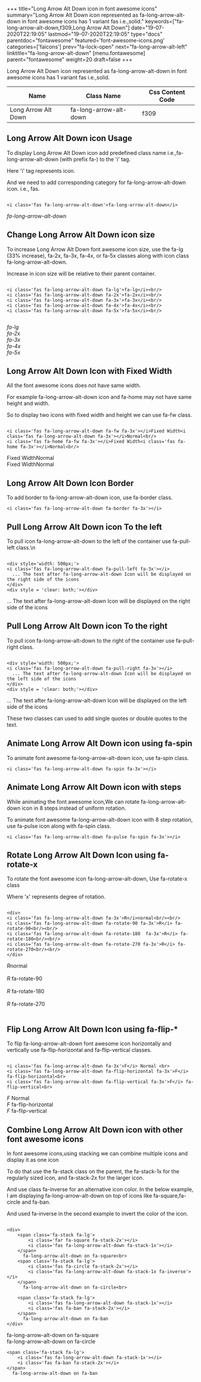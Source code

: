+++
title="Long Arrow Alt Down icon in font awesome icons"
summary="Long Arrow Alt Down icon represented as fa-long-arrow-alt-down in font awesome icons has 1 variant fas i.e.,solid."
keywords=["fa-long-arrow-alt-down,f309,Long Arrow Alt Down"]
date="19-07-2020T22:19:05"
lastmod="19-07-2020T22:19:05"
type="docs"
parentdoc="fontawesome"
featured='font-awesome-icons.png'
categories=['faicons']
prev="fa-lock-open"
next="fa-long-arrow-alt-left"
linktitle="fa-long-arrow-alt-down"
[menu.fontawesome]
parent="fontawesome"
weight=20
draft=false
+++


Long Arrow Alt Down icon represented as fa-long-arrow-alt-down in font awesome icons has 1 variant fas i.e.,solid.

<div class='table-responsive'><table class='table'><thead><tr><th>Name</th><th>Class Name</th><th>Css Content Code</th></tr></thead><tbody><tr><td>Long Arrow Alt Down</td><td>fa-long-arrow-alt-down</td><td>f309</td></tr></tbody></table></div>



## Long Arrow Alt Down icon Usage

To display Long Arrow Alt Down icon add predefined class name i.e.,fa-long-arrow-alt-down (with prefix fa-) to the 'i' tag.

Here 'i' tag represents icon.

And we need to add corresponding category for fa-long-arrow-alt-down icon. i.e., fas.


```

<i class='fas fa-long-arrow-alt-down'>fa-long-arrow-alt-down</i>
```

<i class='fas fa-long-arrow-alt-down'>fa-long-arrow-alt-down</i>




## Change Long Arrow Alt Down icon size
To increase Long Arrow Alt Down font awesome icon size, use the fa-lg (33% increase), fa-2x, fa-3x, fa-4x, or fa-5x classes along with icon class fa-long-arrow-alt-down.

Increase in icon size will be relative to their parent container. 

```

<i class='fas fa-long-arrow-alt-down fa-lg'>fa-lg</i><br/>
<i class='fas fa-long-arrow-alt-down fa-2x'>fa-2x</i><br/>
<i class='fas fa-long-arrow-alt-down fa-3x'>fa-3x</i><br/>
<i class='fas fa-long-arrow-alt-down fa-4x'>fa-4x</i><br/>
<i class='fas fa-long-arrow-alt-down fa-5x'>fa-5x</i><br/>
            
```

<i class='fas fa-long-arrow-alt-down fa-lg'>fa-lg</i><br/>
<i class='fas fa-long-arrow-alt-down fa-2x'>fa-2x</i><br/>
<i class='fas fa-long-arrow-alt-down fa-3x'>fa-3x</i><br/>
<i class='fas fa-long-arrow-alt-down fa-4x'>fa-4x</i><br/>
<i class='fas fa-long-arrow-alt-down fa-5x'>fa-5x</i><br/>
            



## Long Arrow Alt Down Icon with Fixed Width 

All the font awesome icons does not have same width.

For example fa-long-arrow-alt-down icon and fa-home may not have same height and width.

So to display two icons with fixed width and height we can use fa-fw class.


```

<i class='fas fa-long-arrow-alt-down fa-fw fa-3x'></i>Fixed Width<i class='fas fa-long-arrow-alt-down fa-3x'></i>Normal<br/>
<i class='fas fa-home fa-fw fa-3x'></i>Fixed Width<i class='fas fa-home fa-3x'></i>Normal<br/>
```

<i class='fas fa-long-arrow-alt-down fa-fw fa-3x'></i>Fixed Width<i class='fas fa-long-arrow-alt-down fa-3x'></i>Normal<br/>
<i class='fas fa-home fa-fw fa-3x'></i>Fixed Width<i class='fas fa-home fa-3x'></i>Normal<br/>



## Long Arrow Alt Down Icon Border 

To add border to fa-long-arrow-alt-down icon, use fa-border class.


```
<i class='fas fa-long-arrow-alt-down fa-border fa-3x'></i>

```
<i class='fas fa-long-arrow-alt-down fa-border fa-3x'></i>





## Pull Long Arrow Alt Down icon To the left

To pull icon fa-long-arrow-alt-down to the left of the container use fa-pull-left class.\n

```

<div style='width: 500px;'>
<i class='fas fa-long-arrow-alt-down fa-pull-left fa-3x'></i>
  ... The text after fa-long-arrow-alt-down Icon will be displayed on the right side of the icons
</div>
<div style = 'clear: both;'></div>
```

<div style='width: 500px;'>
<i class='fas fa-long-arrow-alt-down fa-pull-left fa-3x'></i>
  ... The text after fa-long-arrow-alt-down Icon will be displayed on the right side of the icons
</div>
<div style = 'clear: both;'></div>




## Pull Long Arrow Alt Down icon To the right
To pull icon fa-long-arrow-alt-down to the right of the container use fa-pull-right class.

```

<div style='width: 500px;'>
<i class='fas fa-long-arrow-alt-down fa-pull-right fa-3x'></i>
  ... The text after fa-long-arrow-alt-down Icon will be displayed on the left side of the icons
</div>
<div style = 'clear: both;'></div>
```

<div style='width: 500px;'>
<i class='fas fa-long-arrow-alt-down fa-pull-right fa-3x'></i>
  ... The text after fa-long-arrow-alt-down Icon will be displayed on the left side of the icons
</div>
<div style = 'clear: both;'></div>

These two classes can used to add single quotes or double quotes to the text.


## Animate Long Arrow Alt Down icon using fa-spin
To animate font awesome fa-long-arrow-alt-down icon, use fa-spin class.

```
<i class='fas fa-long-arrow-alt-down fa-spin fa-3x'></i>
```
<i class='fas fa-long-arrow-alt-down fa-spin fa-3x'></i>




## Animate Long Arrow Alt Down icon with steps
While animating the font awesome icon,We can rotate fa-long-arrow-alt-down icon in 8 steps instead of uniform rotation.

To animate font awesome fa-long-arrow-alt-down icon with 8 step rotation, use fa-pulse icon along with fa-spin class.


```
<i class='fas fa-long-arrow-alt-down fa-pulse fa-spin fa-3x'></i>

```
<i class='fas fa-long-arrow-alt-down fa-pulse fa-spin fa-3x'></i>





## Rotate Long Arrow Alt Down Icon using fa-rotate-x
To rotate the font awesome icon fa-long-arrow-alt-down, Use fa-rotate-x class

Where 'x' represents degree of rotation.


```

<div>
<i class='fas fa-long-arrow-alt-down fa-3x'>R</i>normal<br/><br/>
<i class='fas fa-long-arrow-alt-down fa-rotate-90 fa-3x'>R</i> fa-rotate-90<br/><br/> 
<i class='fas fa-long-arrow-alt-down fa-rotate-180  fa-3x'>R</i> fa-rotate-180<br/><br/> 
<i class='fas fa-long-arrow-alt-down fa-rotate-270 fa-3x'>R</i> fa-rotate-270<br/><br/>
</div>
```

<div>
<i class='fas fa-long-arrow-alt-down fa-3x'>R</i>normal<br/><br/>
<i class='fas fa-long-arrow-alt-down fa-rotate-90 fa-3x'>R</i> fa-rotate-90<br/><br/> 
<i class='fas fa-long-arrow-alt-down fa-rotate-180  fa-3x'>R</i> fa-rotate-180<br/><br/> 
<i class='fas fa-long-arrow-alt-down fa-rotate-270 fa-3x'>R</i> fa-rotate-270<br/><br/>
</div>




## Flip Long Arrow Alt Down Icon using fa-flip-*
To flip fa-long-arrow-alt-down font awesome icon horizontally and vertically use fa-flip-horizontal and fa-flip-vertical classes. 

```

<i class='fas fa-long-arrow-alt-down fa-3x'>F</i> Normal <br>
<i class='fas fa-long-arrow-alt-down fa-flip-horizontal fa-3x'>F</i> fa-flip-horizontal<br>
<i class='fas fa-long-arrow-alt-down fa-flip-vertical fa-3x'>F</i> fa-flip-vertical<br>
```

<i class='fas fa-long-arrow-alt-down fa-3x'>F</i> Normal <br>
<i class='fas fa-long-arrow-alt-down fa-flip-horizontal fa-3x'>F</i> fa-flip-horizontal<br>
<i class='fas fa-long-arrow-alt-down fa-flip-vertical fa-3x'>F</i> fa-flip-vertical<br>




## Combine Long Arrow Alt Down icon with other font awesome icons
In font awesome icons,using stacking we can combine multiple icons and display it as one icon 

To do that use the fa-stack class on the parent, the fa-stack-1x for the regularly sized icon, and fa-stack-2x for the larger icon.

And use class fa-inverse for an alternative icon color. 
In the below example, I am displaying fa-long-arrow-alt-down on top of icons like fa-square,fa-circle and fa-ban.

And used fa-inverse in the second example to invert the color of the icon.

```

<div>
    <span class='fa-stack fa-lg'>
        <i class='far fa-square fa-stack-2x'></i>
        <i class='fas fa-long-arrow-alt-down fa-stack-1x'></i>
    </span>
      fa-long-arrow-alt-down on fa-square<br>
    <span class='fa-stack fa-lg'>
        <i class='fas fa-circle fa-stack-2x'></i>
        <i class='fas fa-long-arrow-alt-down fa-stack-1x fa-inverse'></i>
    </span>
      fa-long-arrow-alt-down on fa-circle<br>

    <span class='fa-stack fa-lg'>
        <i class='fas fa-long-arrow-alt-down fa-stack-1x'></i>
        <i class='fas fa-ban fa-stack-2x'></i>
    </span>
      fa-long-arrow-alt-down on fa-ban
</div>
```

<div>
    <span class='fa-stack fa-lg'>
        <i class='far fa-square fa-stack-2x'></i>
        <i class='fas fa-long-arrow-alt-down fa-stack-1x'></i>
    </span>
      fa-long-arrow-alt-down on fa-square<br>
    <span class='fa-stack fa-lg'>
        <i class='fas fa-circle fa-stack-2x'></i>
        <i class='fas fa-long-arrow-alt-down fa-stack-1x fa-inverse'></i>
    </span>
      fa-long-arrow-alt-down on fa-circle<br>

    <span class='fa-stack fa-lg'>
        <i class='fas fa-long-arrow-alt-down fa-stack-1x'></i>
        <i class='fas fa-ban fa-stack-2x'></i>
    </span>
      fa-long-arrow-alt-down on fa-ban
</div>






